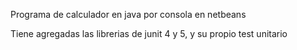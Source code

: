 Programa de calculador en java por consola en netbeans

Tiene agregadas las librerias de junit 4 y 5, y su propio test unitario
